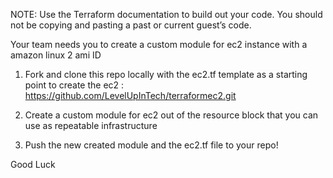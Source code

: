 NOTE: Use the Terraform documentation to build out your code. You should not be copying and pasting a past or current guest’s code. 

Your team needs you to create a custom module for ec2 instance with a amazon linux 2 ami ID

1. Fork and clone this repo locally with the ec2.tf template as a starting point to create the ec2 : https://github.com/LevelUpInTech/terraformec2.git

2. Create a custom module for ec2 out of the resource block that you can use as repeatable infrastructure

3. Push the new created module and the ec2.tf file to your repo!


Good Luck

